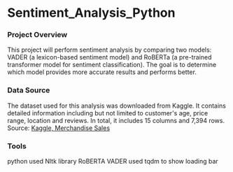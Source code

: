 # Sentiment_Analysis_Python

### Project Overview
This project will perform sentiment analysis by comparing two models: VADER (a lexicon-based sentiment model) and RoBERTa (a pre-trained transformer model for sentiment classification). The goal is to determine which model provides more accurate results and performs better.
### Data Source
The dataset used for this analysis was downloaded from Kaggle. It contains detailed information including but not limited to customer's age, price range, location and reviews. 
In total, it includes 15 columns and 7,394 rows.
<br/> 
Source: <a href="https://www.kaggle.com/datasets/adarsh0806/influencer-merchandise-sales">Kaggle, Merchandise Sales</a>

### Tools
python
used Nltk library
RoBERTA
VADER
used tqdm to show loading bar
